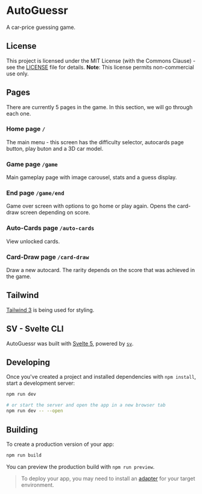 # AutoGuessr
A car-price guessing game.  

## License
This project is licensed under the MIT License (with the Commons Clause) - see the [LICENSE](LICENSE) file for details.
**Note**: This license permits non-commercial use only.

## Pages
There are currently 5 pages in the game. In this section, we will go through each one. 

### Home page `/`
The main menu - this screen has the difficulty selector, autocards page button, play buton and a 3D car model.

### Game page `/game`
Main gameplay page with image carousel, stats and a guess display.

### End page `/game/end`
Game over screen with options to go home or play again. Opens the card-draw screen depending on score.

### Auto-Cards page `/auto-cards`
View unlocked cards.

### Card-Draw page `/card-draw`
Draw a new autocard. The rarity depends on the score that was achieved in the game.

## Tailwind
[Tailwind 3](https://tailwindcss.com/) is being used for styling.

## SV - Svelte CLI

AutoGuessr was built with [Svelte 5](https://svelte.dev/), powered by [`sv`](https://github.com/sveltejs/cli). 

## Developing

Once you've created a project and installed dependencies with `npm install`, start a development server:

```bash
npm run dev

# or start the server and open the app in a new browser tab
npm run dev -- --open
```

## Building

To create a production version of your app:

```bash
npm run build
```

You can preview the production build with `npm run preview`.

> To deploy your app, you may need to install an [adapter](https://svelte.dev/docs/kit/adapters) for your target environment.

